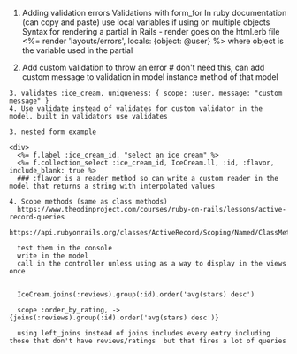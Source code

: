 1. Adding validation errors
  Validations with form_for
  In ruby documentation (can copy and paste)
  use local variables if using on multiple objects
  Syntax for rendering a partial in Rails - render goes on the html.erb file
  <%= render 'layouts/errors', locals: {object: @user} %>  where object is the variable used in the partial

  2. Add custom validation to throw an error   # don't need this, can add custom message to validation
    in model
    instance method of that model

    3. validates :ice_cream, uniqueness: { scope: :user, message: "custom message" }
    4. Use validate instead of validates for custom validator in the model. built in validators use validates

    3. nested form example

    <div>
      <%= f.label :ice_cream_id, "select an ice cream" %>
      <%= f.collection_select :ice_cream_id, IceCream.ll, :id, :flavor, include_blank: true %>
      ### :flavor is a reader method so can write a custom reader in the model that returns a string with interpolated values

    4. Scope methods (same as class methods)
      https://www.theodinproject.com/courses/ruby-on-rails/lessons/active-record-queries
      https://api.rubyonrails.org/classes/ActiveRecord/Scoping/Named/ClassMethods.html

      test them in the console
      write in the model
      call in the controller unless using as a way to display in the views once


      IceCream.joins(:reviews).group(:id).order('avg(stars) desc')

      scope :order_by_rating, -> {joins(:reviews).group(:id).order('avg(stars) desc')}

      using left_joins instead of joins includes every entry including those that don't have reviews/ratings  but that fires a lot of queries
